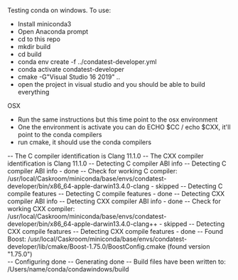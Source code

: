 Testing conda on windows. To use:
- Install miniconda3
- Open Anaconda prompt
- cd to this repo
- mkdir build
- cd build
- conda env create -f ../condatest-developer.yml
- conda activate condatest-developer
- cmake -G"Visual Studio 16 2019" ..
- open the project in visual studio and you should be able to build everything


OSX

- Run the same instructions but this time point to the osx environment 
- One the environment is activate you can do ECHO $CC / echo $CXX, it'll point to the conda compilers
- run cmake, it should use the conda compilers


-- The C compiler identification is Clang 11.1.0
-- The CXX compiler identification is Clang 11.1.0
-- Detecting C compiler ABI info
-- Detecting C compiler ABI info - done
-- Check for working C compiler: /usr/local/Caskroom/miniconda/base/envs/condatest-developer/bin/x86_64-apple-darwin13.4.0-clang - skipped
-- Detecting C compile features
-- Detecting C compile features - done
-- Detecting CXX compiler ABI info
-- Detecting CXX compiler ABI info - done
-- Check for working CXX compiler: /usr/local/Caskroom/miniconda/base/envs/condatest-developer/bin/x86_64-apple-darwin13.4.0-clang++ - skipped
-- Detecting CXX compile features
-- Detecting CXX compile features - done
-- Found Boost: /usr/local/Caskroom/miniconda/base/envs/condatest-developer/lib/cmake/Boost-1.75.0/BoostConfig.cmake (found version "1.75.0")  
-- Configuring done
-- Generating done
-- Build files have been written to: /Users/name/conda/condawindows/build
